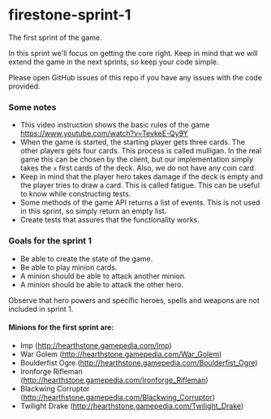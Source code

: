firestone-sprint-1
==================

The first sprint of the game.

In this sprint we'll focus on getting the core right. 
Keep in mind that we will extend the game in the next sprints, so keep your code simple.

Please open GitHub issues of this repo if you have any issues with the code provided.

### Some notes

* This video instruction shows the basic rules of the game https://www.youtube.com/watch?v=TevkeE-Qy9Y
* When the game is started, the starting player gets three cards. The other players gets four cards. This process is called mulligan. In the real game this can be chosen by the client, but our implementation simply takes the `x` first cards of the deck. Also, we do not have any coin card.
* Keep in mind that the player hero takes damage if the deck is empty and the player tries to draw a card. This is called fatigue. This can be useful to know while constructing tests.
* Some methods of the game API returns a list of events. This is not used in this sprint, so simply return an empty list.
* Create tests that assures that the functionality works.

### Goals for the sprint 1

* Be able to create the state of the game.
* Be able to play minion cards.
* A minion should be able to attack another minion.
* A minion should be able to attack the other hero.

Observe that hero powers and specific heroes, spells and weapons are not included in sprint 1.

#### Minions for the first sprint are: 
* Imp (http://hearthstone.gamepedia.com/Imp)
* War Golem (http://hearthstone.gamepedia.com/War_Golem)
* Boulderfist Ogre (http://hearthstone.gamepedia.com/Boulderfist_Ogre)
* Ironforge Rifleman (http://hearthstone.gamepedia.com/Ironforge_Rifleman)
* Blackwing Corruptor (http://hearthstone.gamepedia.com/Blackwing_Corruptor)
* Twilight Drake (http://hearthstone.gamepedia.com/Twilight_Drake)